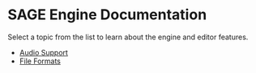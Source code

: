 # SAGE Engine Documentation

Select a topic from the list to learn about the engine and editor features.
* [Audio Support](audio.md)
* [File Formats](formats.md)
